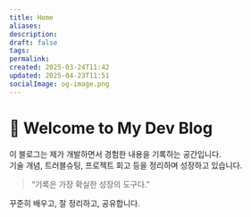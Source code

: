 ```yaml
---
title: Home
aliases: 
description: 
draft: false
tags: 
permalink: 
created: 2025-03-24T11:42
updated: 2025-04-23T11:51
socialImage: og-image.png
---
```


# 👋 Welcome to My Dev Blog

이 블로그는 제가 개발하면서 경험한 내용을 기록하는 공간입니다.  
기술 개념, 트러블슈팅, 프로젝트 회고 등을 정리하며 성장하고 있습니다.

> “기록은 가장 확실한 성장의 도구다.”

꾸준히 배우고, 잘 정리하고, 공유합니다.